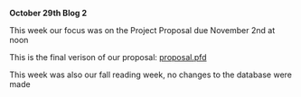 **October 29th Blog 2**

This week our focus was on the Project Proposal due November 2nd at noon

This is the final verison of our proposal: [proposal.pfd](https://github.com/Jacoblab1/project-blog/blob/master/docs/_posts/files/proposal.pdf)

This week was also our fall reading week, no changes to the database were made
